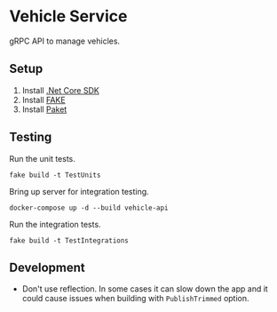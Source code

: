 # Vehicle Service
gRPC API to manage vehicles.

## Setup
1. Install [.Net Core SDK](https://andrewmeier.dev/win-dev#dotnet)
2. Install [FAKE](https://andrewmeier.dev/win-dev#fake)
3. Install [Paket](https://andrewmeier.dev/win-dev#paket)

## Testing
Run the unit tests.
```
fake build -t TestUnits
```

Bring up server for integration testing.
```
docker-compose up -d --build vehicle-api
```

Run the integration tests.
```
fake build -t TestIntegrations
```

## Development
- Don't use reflection. In some cases it can slow down the app and
it could cause issues when building with `PublishTrimmed` option.